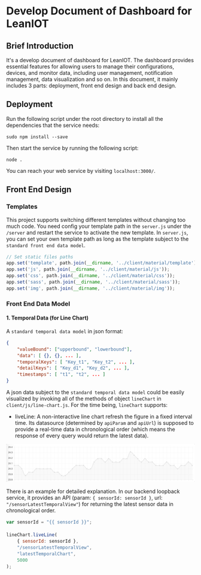 Develop Document of Dashboard for LeanIOT
===

Brief Introduction
---

It's a develop document of dashboard for LeanIOT. The dashboard provides essential features for allowing users to manage their configurations, devices, and monitor data, including user management, notification management, data visualization and so on. In this document, it mainly includes 3 parts: deployment, front end design and back end design. 

Deployment
---

Run the following script under the root directory to install all the dependencies that the service needs:
```shell
sudo npm install --save
```
Then start the service by running the following script:
```shell
node .
```
You can reach your web service by visiting `localhost:3000/`.

Front End Design
---

### Templates

This project supports switching different templates without changing too much code. You need config your template path in the `server.js` under the `/server` and restart the service to activate the new template. In `server.js`, you can set your own template path as long as the template subject to the `standard front end data model`. 

```javascript
// Set static files paths
app.set('template', path.join(__dirname, '../client/material/template'));
app.set('js', path.join(__dirname, '../client/material/js'));
app.set('css', path.join(__dirname, '../client/material/css'));
app.set('sass', path.join(__dirname, '../client/material/sass'));
app.set('img', path.join(__dirname, '../client/material/img'));
```

### Front End Data Model

#### 1. Temporal Data (for Line Chart)

A `standard temporal data model` in json format:
```json
{
	"valueBound": ["upperbound", "lowerbound"],
	"data": [ {}, {}, ... ],
	"temporalKeys": [ "Key_t1", "Key_t2", ... ],
	"detailKeys": [ "Key_d1", "Key_d2", ... ],
	"timestamps": [ "t1", "t2", ... ]
}
```

A json data subject to the `standard temporal data model` could be easily visualized by invoking all of the methods of object `lineChart` in `client/js/line-chart.js`. For the time being, `lineChart` supports:

- liveLine: A non-interactive line chart refresh the figure in a fixed interval time. Its datasource (determined by `apiParam` and `apiUrl`) is supposed to provide a real-time data in chronological order (which means the response of every query would return the latest data).

![demo_live_line_chart](https://github.com/leaniot/dashboard/blob/master/doc/demo_live_line_chart.gif)

There is an example for detailed explanation. In our backend loopback service, it provides an API (param: `{ sensorId: sensorId }`, url: `"/sensorLatestTemporalView"`) for returning the latest sensor data in chronological order. 
```javascript
var sensorId = "{{ sensorId }}";

lineChart.liveLine(
	{ sensorId: sensorId },
	"/sensorLatestTemporalView",
	"latestTemporalChart", 
	5000
);
```

